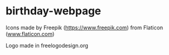 # birthday-webpage

Icons made by Freepik (https://www.freepik.com) from
Flaticon (www.flaticon.com)

Logo made in freelogodesign.org
